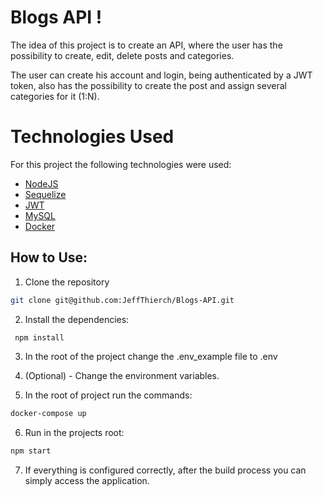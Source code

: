 
# Blogs API !

The idea of this project is to create an API, where the user has the possibility to create, edit, delete posts and categories.

The user can create his account and login, being authenticated by a JWT token, also has the possibility to create the post and assign several categories for it (1:N).

# Technologies Used

For this project the following technologies were used:

- [NodeJS](https://nodejs.org/en/)
- [Sequelize](https://sequelize.org/)
- [JWT](https://jwt.io/)
- [MySQL](https://www.mysql.com/)
- [Docker](https://www.docker.com/)

## How to Use:

1. Clone the repository

  ~~~bash
  git clone git@github.com:JeffThierch/Blogs-API.git
  ~~~

2. Install the dependencies:

 ~~~bash
  npm install
  ~~~

3. In the root of the project change the .env_example file to .env

4. (Optional) - Change the environment variables.

5. In the root of project run the commands:

  ~~~bash
  docker-compose up
  ~~~

6. Run in the projects root:

  ~~~bash
  npm start
  ~~~

7. If everything is configured correctly, after the build process you can simply access the application.